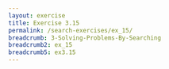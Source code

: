 ```yaml
---
layout: exercise
title: Exercise 3.15
permalink: /search-exercises/ex_15/
breadcrumb: 3-Solving-Problems-By-Searching
breadcrumb2: ex_15
breadcrumb5: ex3.15
---
```


